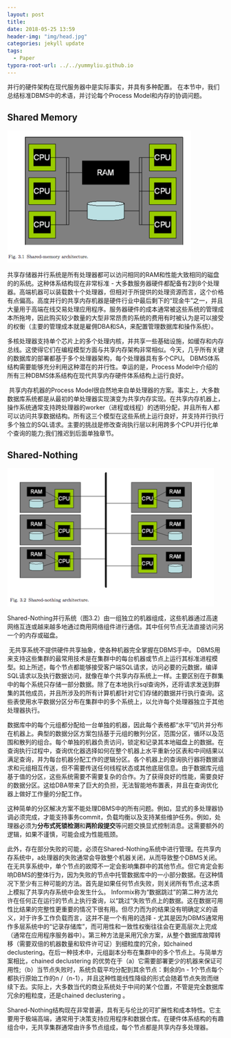 ```yaml
---
layout: post
title: 
date: 2018-05-25 13:59
header-img: "img/head.jpg"
categories: jekyll update
tags:
  - Paper
typora-root-url: ../../yummyliu.github.io
---
```


并行的硬件架构在现代服务器中是实际事实，并具有多种配置。 在本节中，我们总结标准DBMS中的术语，并讨论每个Process Model和内存的协调问题。

## Shared Memory

![](/image/shard-mem.png)

​	共享存储器并行系统是所有处理器都可以访问相同的RAM和性能大致相同的磁盘的的系统。这种体系结构现在非常标准 - 大多数服务器硬件都配备有2到8个处理器。高端机器可以装载数十个处理器，但相对于所提供的处理资源而言，这个价格有点偏高。高度并行的共享内存机器是硬件行业中最后剩下的“现金牛”之一，并且大量用于高端在线交易处理应用程序。服务器硬件的成本通常被这些系统的管理成本所拖垮，因此购买较少数量的大型非常昂贵的系统的费用有时被认为是可以接受的权衡（主要的管理成本就是雇佣DBA和SA，来配置管理数据库和操作系统）。

​	多核处理器支持单个芯片上的多个处理内核，并共享一些基础设施，如缓存和内存总线。这使得它们在编程模型方面与共享内存架构非常相似。今天，几乎所有关键的数据库的部署都基于多个处理器架构，每个处理器具有多个CPU。 DBMS体系结构需要能够充分利用这种潜在的并行性。幸运的是，Process Model中介绍的所有三种DBMS体系结构在现代共享内存硬件体系结构上运行良好。

​	共享内存机器的Process Model很自然地来自单处理器的方案。事实上，大多数数据库系统都是从最初的单处理器实现演变为共享内存实现。在共享内存机器上，操作系统通常支持跨处理器的worker（进程或线程）的透明分配，并且所有人都可以访问共享数据结构。所有这三个模型在这些系统上运行良好，并支持并行执行多个独立的SQL请求。主要的挑战是修改查询执行层以利用跨多个CPU并行化单个查询的能力;我们推迟到后面单独章节。

## Shared-Nothing

![](/image/shard-no.png)

​	Shared-Nothing并行系统（图3.2）由一组独立的机器组成，这些机器通过高速网络互连或越来越多地通过商用网络组件进行通信。其中任何节点无法直接访问另一个的内存或磁盘。

​	无共享系统不提供硬件共享抽象，使各种机器完全掌握在DBMS手中。 DBMS用来支持这些集群的最常用技术是在集群中的每台机器或节点上运行其标准进程模型。如上所述，每个节点都能够接受客户端SQL请求，访问必要的元数据，编译SQL请求以及执行数据访问，就像在单个共享内存系统上一样。主要区别在于群集中的每个系统只存储一部分数据。除了在本地执行sql查询外，还将请求发送到群集的其他成员，并且所涉及的所有计算机都针对它们存储的数据并行执行查询。这些表使用水平数据分区分布在集群中的多个系统上，以允许每个处理器独立于其他处理器执行。

​	数据库中的每个元组都分配给一台单独的机器，因此每个表格都“水平”切片并分布在机器上。典型的数据分区方案包括基于元组的散列分区，范围分区，循环以及范围和散列的组合。每个单独的机器负责访问，锁定和记录其本地磁盘上的数据。在查询执行过程中，查询优化器选择如何在整个机器上水平重新分区表和中间结果以满足查询，并为每台机器分配工作的逻辑分区。各个机器上的查询执行器将数据请求和元组相互传送，但不需要传送任何线程状态或其他底层信息。由于数据库元组基于值的分区，这些系统需要不需要复杂的合作。为了获得良好的性能，需要良好的数据分区。这给DBA带来了巨大的负担，无法智能地布置表，并且在查询优化器上做好工作量的分配工作。

​	这种简单的分区解决方案不能处理DBMS中的所有问题。例如，显式的多处理器协调必须完成，才能支持事务commit，负载均衡以及支持某些维护任务。例如，处理器必须为**分布式死锁检测**和**两阶段提交**等问题交换显式控制消息。这需要额外的逻辑，如果不谨慎，可能会成为性能瓶颈。

​	此外，存在部分失败的可能，必须在Shared-Nothing系统中进行管理。在共享内存系统中，a处理器的失败通常会导致整个机器关闭，从而导致整个DBMS关闭。在无共享系统中，单个节点的故障不一定会影响集群中的其他节点。但它肯定会影响DBMS的整体行为，因为失败的节点中托管数据库中的一小部分数据。在这种情况下至少有三种可能的方法。首先是如果任何节点失败，则关闭所有节点;这本质上模拟了共享内存系统中会发生什么。 Informix称为“数据跳过”的第二种方法允许在任何正在运行的节点上执行查询，以“跳过”失败节点上的数据。这在数据可用性比结果的完整性更重要的情况下很有用。但尽力而为的结果没有明确定义的语义，对于许多工作负载而言，这并不是一个有用的选择 - 尤其是因为DBMS通常用作多层系统中的“记录存储库”，而可用性和一致性权衡往往会在更高层次上完成（通常在应用程序服务器中）。第三种方法是采用冗余方案，从整个数据库故障转移（需要双倍的机器数量和软件许可证）到细粒度的冗余，如chained declustering。在后一种技术中，元组副本分布在集群中的多个节点上。与简单方案相比，chained declustering 的优势在于（a）它需要部署更少的机器来保证可用性;（b）当节点失败时，系统负载平均分配到其余节点：剩余的n - 1个节点每个都执行原始工作的n /（n-1），并且这种性能线性降级的形式会随着节点失败而继续下去。实际上，大多数当代的商业系统处于中间的某个位置，不管是完全数据库冗余的粗粒度，还是chained declustering 。

​	Shared-Nothing结构现在非常普遍，具有无与伦比的可扩展性和成本特性。它主要用于极端高端，通常用于决策支持应用程序和数据仓库。在硬件体系结构的有趣组合中，无共享集群通常由许多节点组成，每个节点都是共享内存多处理器。